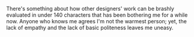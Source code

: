 

There's something about how other designers' work can be brashly evaluated in under 140 characters that has
been bothering me for a while now. Anyone who knows me agrees I'm not the warmest person; yet, the lack of
empathy and the lack of basic politeness leaves me uneasy.